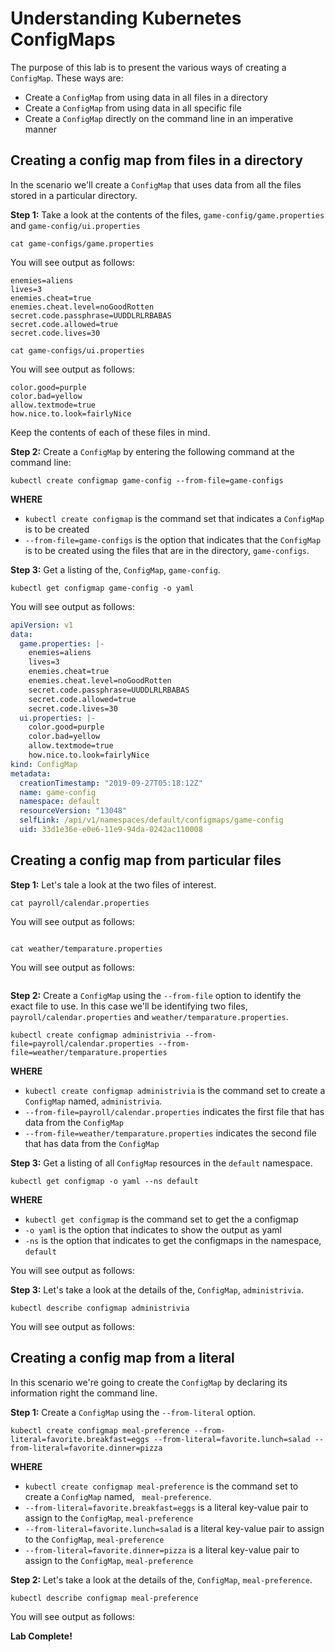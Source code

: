 # Understanding Kubernetes ConfigMaps

The purpose of this lab is to present the various ways of creating a `ConfigMap`. These ways are:

* Create a `ConfigMap` from using data in all files in a directory
* Create a `ConfigMap` from using data in all specific file
* Create a `ConfigMap` directly on the command line in an imperative manner

## Creating a config map from files in a directory

In the scenario we'll create a `ConfigMap` that uses data from all the files
stored in a particular directory.

**Step 1:** Take a look at the contents of the files, `game-config/game.properties` and
`game-config/ui.properties`

`cat game-configs/game.properties`

You will see output as follows:

```text
enemies=aliens
lives=3
enemies.cheat=true
enemies.cheat.level=noGoodRotten
secret.code.passphrase=UUDDLRLRBABAS
secret.code.allowed=true
secret.code.lives=30
```
`cat game-configs/ui.properties`


You will see output as follows:

```text
color.good=purple
color.bad=yellow
allow.textmode=true
how.nice.to.look=fairlyNice
```
Keep the contents of each of these files in mind.

**Step 2:** Create a `ConfigMap` by entering the following command at the command line:

`kubectl create configmap game-config --from-file=game-configs`

**WHERE**

* `kubectl create configmap` is the command set that indicates a `ConfigMap` is to be created
* `--from-file=game-configs` is the option that indicates that the `ConfigMap` is to be created using the files that
are in the directory, `game-configs`.

**Step 3:** Get a listing of the, `ConfigMap`, `game-config`.

`kubectl get configmap game-config -o yaml`

You will see output as follows:
```yaml
apiVersion: v1
data:
  game.properties: |-
    enemies=aliens
    lives=3
    enemies.cheat=true
    enemies.cheat.level=noGoodRotten
    secret.code.passphrase=UUDDLRLRBABAS
    secret.code.allowed=true
    secret.code.lives=30
  ui.properties: |-
    color.good=purple
    color.bad=yellow
    allow.textmode=true
    how.nice.to.look=fairlyNice
kind: ConfigMap
metadata:
  creationTimestamp: "2019-09-27T05:18:12Z"
  name: game-config
  namespace: default
  resourceVersion: "13048"
  selfLink: /api/v1/namespaces/default/configmaps/game-config
  uid: 33d1e36e-e0e6-11e9-94da-0242ac110008
```
## Creating a config map from particular files

**Step 1:** Let's tale a look at the two files of interest.

`cat payroll/calendar.properties`

You will see output as follows:
```text

```

`cat weather/temparature.properties`

You will see output as follows:
```text

```

**Step 2:** Create a `ConfigMap` using the `--from-file` option to identify the exact file to use. In this case
we'll be identifying two files, `payroll/calendar.properties` and  `weather/temparature.properties`.

`kubectl create configmap administrivia --from-file=payroll/calendar.properties --from-file=weather/temparature.properties`

**WHERE**

* `kubectl create configmap administrivia` is the command set to create a `ConfigMap` named, `administrivia`.
* `--from-file=payroll/calendar.properties` indicates the first file that has data from the `ConfigMap`
* `--from-file=weather/temparature.properties` indicates the second file that has data from the `ConfigMap`

**Step 3:** Get a listing of all `ConfigMap` resources in the `default` namespace.

`kubectl get configmap -o yaml --ns default`

**WHERE**

* `kubectl get configmap` is the command set to get the a configmap
* `-o yaml` is the option that indicates to show the output as yaml
* `-ns` is the option that indicates to get the configmaps in the namespace, `default`

You will see output as follows:

**Step 3:** Let's take a look at the details of the, `ConfigMap`, `administrivia`.

`kubectl describe configmap administrivia`

You will see output as follows:

## Creating a config map from a literal

In this scenario we're going to create the `ConfigMap` by declaring its information right the command line.

**Step 1:** Create a `ConfigMap` using the `--from-literal` option.

`kubectl create configmap meal-preference --from-literal=favorite.breakfast=eggs --from-literal=favorite.lunch=salad --from-literal=favorite.dinner=pizza`

**WHERE**

* `kubectl create configmap meal-preference` is the command set to create a `ConfigMap` named, ` meal-preference`.
* `--from-literal=favorite.breakfast=eggs` is a literal key-value pair to assign to the `ConfigMap`, `meal-preference`
* `--from-literal=favorite.lunch=salad` is a literal key-value pair to assign to the `ConfigMap`, `meal-preference`
* `--from-literal=favorite.dinner=pizza` is a literal key-value pair to assign to the `ConfigMap`, `meal-preference`

**Step 2:** Let's take a look at the details of the, `ConfigMap`, `meal-preference`.

`kubectl describe configmap meal-preference`

You will see output as follows:

**Lab Complete!**